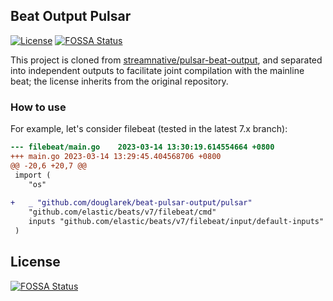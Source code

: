 ## Beat Output Pulsar

[![License](https://img.shields.io/badge/License-Apache%202.0-blue.svg)](https://www.apache.org/licenses/LICENSE-2.0)
[![FOSSA Status](https://app.fossa.io/api/projects/git%2Bgithub.com%2Fdouglarek%2Fbeat-pulsar-output.svg?type=shield)](https://app.fossa.io/projects/git%2Bgithub.com%2Fdouglarek%2Fbeat-pulsar-output?ref=badge_shield)

This project is cloned from [streamnative/pulsar-beat-output](https://github.com/streamnative/pulsar-beat-output), and separated into independent outputs to facilitate joint compilation with the mainline beat; the license inherits from the original repository.

### How to use

For example, let's consider filebeat (tested in the latest 7.x branch):

```diff
--- filebeat/main.go	2023-03-14 13:30:19.614554664 +0800
+++ main.go	2023-03-14 13:29:45.404568706 +0800
@@ -20,6 +20,7 @@
 import (
 	"os"
 
+	_ "github.com/douglarek/beat-pulsar-output/pulsar"
 	"github.com/elastic/beats/v7/filebeat/cmd"
 	inputs "github.com/elastic/beats/v7/filebeat/input/default-inputs"
 )
 ```

## License
[![FOSSA Status](https://app.fossa.io/api/projects/git%2Bgithub.com%2Fdouglarek%2Fbeat-pulsar-output.svg?type=large)](https://app.fossa.io/projects/git%2Bgithub.com%2Fdouglarek%2Fbeat-pulsar-output?ref=badge_large)
